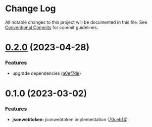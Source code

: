 # Change Log

All notable changes to this project will be documented in this file.
See [Conventional Commits](https://conventionalcommits.org) for commit guidelines.

# [0.2.0](https://github.com/napi-rs/node-rs/compare/@node-rs/jsonwebtoken@0.1.0...@node-rs/jsonwebtoken@0.2.0) (2023-04-28)

### Features

- upgrade dependencies ([a0ef7de](https://github.com/napi-rs/node-rs/commit/a0ef7deb79e15dbe860c02fca21bc00dbc80de00))

# 0.1.0 (2023-03-02)

### Features

- **jsonwebtoken:** jsonwebtoken implementation ([70ceb14](https://github.com/napi-rs/node-rs/commit/70ceb14a0b56e8e8b610fc3a378c08dc36b6a0c7))
